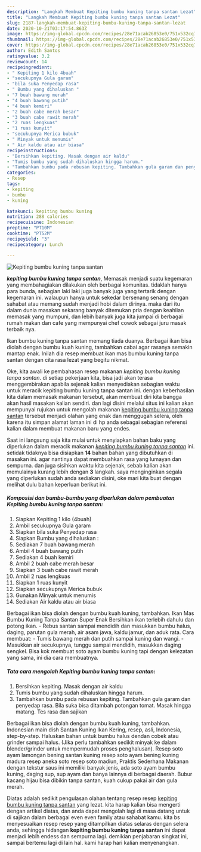 ```yaml
---
description: "Langkah Membuat Kepiting bumbu kuning tanpa santan Lezat"
title: "Langkah Membuat Kepiting bumbu kuning tanpa santan Lezat"
slug: 2187-langkah-membuat-kepiting-bumbu-kuning-tanpa-santan-lezat
date: 2020-10-21T03:17:54.863Z
image: https://img-global.cpcdn.com/recipes/28e71acab26853e0/751x532cq70/kepiting-bumbu-kuning-tanpa-santan-foto-resep-utama.jpg
thumbnail: https://img-global.cpcdn.com/recipes/28e71acab26853e0/751x532cq70/kepiting-bumbu-kuning-tanpa-santan-foto-resep-utama.jpg
cover: https://img-global.cpcdn.com/recipes/28e71acab26853e0/751x532cq70/kepiting-bumbu-kuning-tanpa-santan-foto-resep-utama.jpg
author: Edith Santos
ratingvalue: 3.2
reviewcount: 14
recipeingredient:
- " Kepiting 1 kilo 4buah"
- "secukupnya Gula garam"
- "bila suka Penyedap rasa"
- " Bumbu yang dihaluskan "
- "7 buah bawang merah"
- "4 buah bawang putih"
- "4 buah kemiri"
- "2 buah cabe merah besar"
- "3 buah cabe rawit merah"
- "2 ruas lengkuas"
- "1 ruas kunyit"
- "secukupnya Merica bubuk"
- " Minyak untuk menumis"
- " Air kaldu atau air biasa"
recipeinstructions:
- "Bersihkan kepiting. Masak dengan air kaldu"
- "Tumis bumbu yang sudah dihaluskan hingga harum."
- "Tambahkan bumbu pada rebusan kepiting. Tambahkan gula garam dan penyedap rasa. Bila suka bisa ditambah potongan tomat. Masak hingga matang. Tes rasa dan sajikan"
categories:
- Resep
tags:
- kepiting
- bumbu
- kuning

katakunci: kepiting bumbu kuning 
nutrition: 288 calories
recipecuisine: Indonesian
preptime: "PT10M"
cooktime: "PT52M"
recipeyield: "3"
recipecategory: Lunch

---
```



![Kepiting bumbu kuning tanpa santan](https://img-global.cpcdn.com/recipes/28e71acab26853e0/751x532cq70/kepiting-bumbu-kuning-tanpa-santan-foto-resep-utama.jpg)

<b><i>kepiting bumbu kuning tanpa santan</i></b>, Memasak menjadi suatu kegemaran yang membahagiakan dilakukan oleh berbagai komunitas. tidaklah hanya para bunda, sebagian laki laki juga banyak juga yang tertarik dengan kegemaran ini. walaupun hanya untuk sekedar bersenang senang dengan sahabat atau memang sudah menjadi hobi dalam dirinya. maka dari itu dalam dunia masakan sekarang banyak ditemukan pria dengan keahlian memasak yang mumpuni, dan lebih banyak juga kita jumpai di berbagai rumah makan dan cafe yang mempunyai chef cowok sebagai juru masak terbaik nya.

Ikan bumbu kuning tanpa santan memang tiada duanya. Berbagai ikan bisa diolah dengan bumbu kuah kuning, tambahkan cabai agar rasanya semakin mantap enak. Inilah dia resep membuat ikan mas bumbu kuning tanpa santan dengan cita rasa lezat yang begitu nikmat.

Oke, kita awali ke pembahasan resep makanan <i>kepiting bumbu kuning tanpa santan</i>. di setiap pekerjaan kita, bisa jadi akan terasa menggembirakan apabila sejenak kalian menyediakan sebagian waktu untuk meracik kepiting bumbu kuning tanpa santan ini. dengan keberhasilan kita dalam memasak makanan tersebut, akan membuat diri kita bangga akan hasil masakan kalian sendiri. dan lagi disini melalui situs ini kalian akan mempunyai rujukan untuk mengolah makanan <u>kepiting bumbu kuning tanpa santan</u> tersebut menjadi olahan yang enak dan menggugah selera, oleh karena itu simpan alamat laman ini di hp anda sebagai sebagian referensi kalian dalam membuat makanan baru yang endes.


Saat ini langsung saja kita mulai untuk menyiapkan bahan baku yang diperlukan dalam meracik makanan <u><i>kepiting bumbu kuning tanpa santan</i></u> ini. setidak tidaknya bisa disiapkan <b>14</b> bahan bahan yang dibutuhkan di masakan ini. agar nantinya dapat membuahkan rasa yang lumayan dan sempurna. dan juga sisihkan waktu kita sejenak, sebab kalian akan memulainya kurang lebih dengan <b>3</b> langkah. saya menginginkan segala yang diperlukan sudah anda sediakan disini, oke mari kita buat dengan melihat dulu bahan keperluan berikut ini.

<!--inarticleads1-->

##### Komposisi dan bumbu-bumbu yang diperlukan dalam pembuatan Kepiting bumbu kuning tanpa santan:

1. Siapkan  Kepiting 1 kilo (4buah)
1. Ambil secukupnya Gula garam
1. Siapkan bila suka Penyedap rasa
1. Siapkan  Bumbu yang dihaluskan :
1. Sediakan 7 buah bawang merah
1. Ambil 4 buah bawang putih
1. Sediakan 4 buah kemiri
1. Ambil 2 buah cabe merah besar
1. Siapkan 3 buah cabe rawit merah
1. Ambil 2 ruas lengkuas
1. Siapkan 1 ruas kunyit
1. Siapkan secukupnya Merica bubuk
1. Gunakan  Minyak untuk menumis
1. Sediakan  Air kaldu atau air biasa


Berbagai ikan bisa diolah dengan bumbu kuah kuning, tambahkan. Ikan Mas Bumbu Kuning Tanpa Santan Super Enak Bersihkan ikan terlebih dahulu dan potong ikan. - Rebus santan sampai mendidih dan masukkan bumbu halus, daging, parutan gula merah, air asam jawa, kaldu jamur, dan aduk rata. Cara membuat: - Tumis bawang merah dan putih sampai kuning dan wangi. - Masukkan air secukupnya, tunggu sampai mendidih, masukkan daging sengkel. Bisa kok membuat soto ayam bumbu kuning tapi dengan kelezatan yang sama, ini dia cara membuatnya. 

<!--inarticleads2-->

##### Tata cara mengolah Kepiting bumbu kuning tanpa santan:

1. Bersihkan kepiting. Masak dengan air kaldu
1. Tumis bumbu yang sudah dihaluskan hingga harum.
1. Tambahkan bumbu pada rebusan kepiting. Tambahkan gula garam dan penyedap rasa. Bila suka bisa ditambah potongan tomat. Masak hingga matang. Tes rasa dan sajikan


Berbagai ikan bisa diolah dengan bumbu kuah kuning, tambahkan. Indonesian main dish Santan Kuning Ikan Kering, resep, asli, Indonesia, step-by-step. Haluskan bahan untuk bumbu halus dendan cobek atau grinder sampai halus. (Jika perlu tambahkan sedikit minyak ke dalam blender/grinder untuk mempermudah proses penghalusan). Resep soto ayam lamongan bening santan kuning resep soto ayam bening kuning madura resep aneka soto resep soto madiun, Praktis Sederhana Makanan dengan tekstur saus ini memiliki banyak jenis, ada soto ayam bumbu kuning, daging sup, sup ayam dan banya lainnya di berbagai daerah. Bubur kacang hijau bisa dibikin tanpa santan, kuah cukup pakai air dan gula merah. 

Diatas adalah sedikit pengulasan olahan tentang resep resep <u>kepiting bumbu kuning tanpa santan</u> yang lezat. kita harap kalian bisa mengerti dengan artikel diatas, dan anda dapat mengolah lagi di masa datang untuk di sajikan dalam berbagai even even family atau sahabat kamu. kita bs menyesuaikan resep resep yang ditampilkan diatas selaras dengan selera anda, sehingga hidangan <b>kepiting bumbu kuning tanpa santan</b> ini dapat menjadi lebih endess dan sempurna lagi. demikian penjabaran singkat ini, sampai bertemu lagi di lain hal. kami harap hari kalian menyenangkan.
